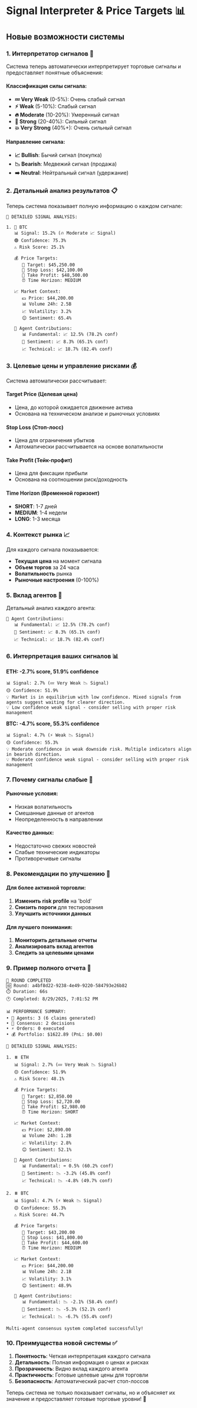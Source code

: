 # Signal Interpreter & Price Targets 📊

## Новые возможности системы

### 1. **Интерпретатор сигналов** 🎯

Система теперь автоматически интерпретирует торговые сигналы и предоставляет понятные объяснения:

#### **Классификация силы сигнала:**
- **💤 Very Weak** (0-5%): Очень слабый сигнал
- **⚡ Weak** (5-10%): Слабый сигнал  
- **🔥 Moderate** (10-20%): Умеренный сигнал
- **🚀 Strong** (20-40%): Сильный сигнал
- **💥 Very Strong** (40%+): Очень сильный сигнал

#### **Направление сигнала:**
- **📈 Bullish**: Бычий сигнал (покупка)
- **📉 Bearish**: Медвежий сигнал (продажа)
- **➡️ Neutral**: Нейтральный сигнал (удержание)

### 2. **Детальный анализ результатов** 📋

Теперь система показывает полную информацию о каждом сигнале:

```
🎯 DETAILED SIGNAL ANALYSIS:

1. 🚀 BTC
   📊 Signal: 15.2% (🔥 Moderate 📈 Signal)
   🟢 Confidence: 75.3%
   ⚠️ Risk Score: 25.1%
   
   💰 Price Targets:
      🎯 Target: $45,250.00
      🛑 Stop Loss: $42,100.00
      💎 Take Profit: $48,500.00
      ⏰ Time Horizon: MEDIUM
   
   📈 Market Context:
      💵 Price: $44,200.00
      📊 Volume 24h: 2.5B
      📈 Volatility: 3.2%
      😊 Sentiment: 65.4%
   
   🤖 Agent Contributions:
      📊 Fundamental: 📈 12.5% (78.2% conf)
      📰 Sentiment: 📈 8.3% (65.1% conf)
      📈 Technical: 📈 18.7% (82.4% conf)
```

### 3. **Целевые цены и управление рисками** 💰

Система автоматически рассчитывает:

#### **Target Price (Целевая цена)**
- Цена, до которой ожидается движение актива
- Основана на техническом анализе и рыночных условиях

#### **Stop Loss (Стоп-лосс)**
- Цена для ограничения убытков
- Автоматически рассчитывается на основе волатильности

#### **Take Profit (Тейк-профит)**
- Цена для фиксации прибыли
- Основана на соотношении риск/доходность

#### **Time Horizon (Временной горизонт)**
- **SHORT**: 1-7 дней
- **MEDIUM**: 1-4 недели  
- **LONG**: 1-3 месяца

### 4. **Контекст рынка** 📈

Для каждого сигнала показывается:

- **Текущая цена** на момент сигнала
- **Объем торгов** за 24 часа
- **Волатильность** рынка
- **Рыночные настроения** (0-100%)

### 5. **Вклад агентов** 🤖

Детальный анализ каждого агента:

```
🤖 Agent Contributions:
   📊 Fundamental: 📈 12.5% (78.2% conf)
   📰 Sentiment: 📈 8.3% (65.1% conf)  
   📈 Technical: 📈 18.7% (82.4% conf)
```

### 6. **Интерпретация ваших сигналов** 📊

**ETH: -2.7% score, 51.9% confidence**
```
📊 Signal: 2.7% (💤 Very Weak 📉 Signal)
🟡 Confidence: 51.9%
💡 Market is in equilibrium with low confidence. Mixed signals from agents suggest waiting for clearer direction.
💡 Low confidence weak signal - consider selling with proper risk management
```

**BTC: -4.7% score, 55.3% confidence**
```
📊 Signal: 4.7% (⚡ Weak 📉 Signal)  
🟡 Confidence: 55.3%
💡 Moderate confidence in weak downside risk. Multiple indicators align in bearish direction.
💡 Moderate confidence weak signal - consider selling with proper risk management
```

### 7. **Почему сигналы слабые** 🤔

#### **Рыночные условия:**
- Низкая волатильность
- Смешанные данные от агентов
- Неопределенность в направлении

#### **Качество данных:**
- Недостаточно свежих новостей
- Слабые технические индикаторы
- Противоречивые сигналы

### 8. **Рекомендации по улучшению** 🚀

#### **Для более активной торговли:**
1. **Изменить risk profile** на 'bold'
2. **Снизить пороги** для тестирования
3. **Улучшить источники данных**

#### **Для лучшего понимания:**
1. **Мониторить детальные отчеты**
2. **Анализировать вклад агентов**
3. **Следить за целевыми ценами**

### 9. **Пример полного отчета** 📄

```
🎉 ROUND COMPLETED
🆔 Round: a4bf8d22-9238-4e49-9220-584793e26b82
⏱️ Duration: 66s
🕐 Completed: 8/29/2025, 7:01:52 PM

📊 PERFORMANCE SUMMARY:
• 🤖 Agents: 3 (6 claims generated)
• 🎯 Consensus: 2 decisions
• ⚡ Orders: 0 executed
• 💰 Portfolio: $1622.89 (PnL: $0.00)

🎯 DETAILED SIGNAL ANALYSIS:

1. ⏸️ ETH
   📊 Signal: 2.7% (💤 Very Weak 📉 Signal)
   🟡 Confidence: 51.9%
   ⚠️ Risk Score: 48.1%
   
   💰 Price Targets:
      🎯 Target: $2,850.00
      🛑 Stop Loss: $2,720.00
      💎 Take Profit: $2,980.00
      ⏰ Time Horizon: SHORT
   
   📈 Market Context:
      💵 Price: $2,890.00
      📊 Volume 24h: 1.2B
      📈 Volatility: 2.8%
      😊 Sentiment: 52.1%
   
   🤖 Agent Contributions:
      📊 Fundamental: ➡️ 0.5% (60.2% conf)
      📰 Sentiment: 📉 -3.2% (45.8% conf)
      📈 Technical: 📉 -4.8% (49.7% conf)

2. ⏸️ BTC
   📊 Signal: 4.7% (⚡ Weak 📉 Signal)
   🟡 Confidence: 55.3%
   ⚠️ Risk Score: 44.7%
   
   💰 Price Targets:
      🎯 Target: $43,200.00
      🛑 Stop Loss: $41,800.00
      💎 Take Profit: $44,600.00
      ⏰ Time Horizon: MEDIUM
   
   📈 Market Context:
      💵 Price: $44,200.00
      📊 Volume 24h: 2.1B
      📈 Volatility: 3.1%
      😊 Sentiment: 48.9%
   
   🤖 Agent Contributions:
      📊 Fundamental: 📉 -2.1% (58.4% conf)
      📰 Sentiment: 📉 -5.3% (52.1% conf)
      📈 Technical: 📉 -6.7% (55.4% conf)

Multi-agent consensus system completed successfully!
```

### 10. **Преимущества новой системы** ✅

1. **Понятность**: Четкая интерпретация каждого сигнала
2. **Детальность**: Полная информация о ценах и рисках
3. **Прозрачность**: Видно вклад каждого агента
4. **Практичность**: Готовые целевые цены для торговли
5. **Безопасность**: Автоматический расчет стоп-лоссов

Теперь система не только показывает сигналы, но и объясняет их значение и предоставляет готовые торговые уровни! 🎯
